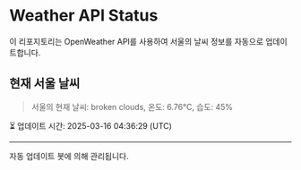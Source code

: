 
# Weather API Status

이 리포지토리는 OpenWeather API를 사용하여 서울의 날씨 정보를 자동으로 업데이트합니다.

## 현재 서울 날씨
> 서울의 현재 날씨: broken clouds, 온도: 6.76°C, 습도: 45%

⏳ 업데이트 시간: 2025-03-16 04:36:29 (UTC)

---
자동 업데이트 봇에 의해 관리됩니다.
